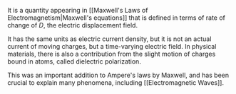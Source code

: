 It is a quantity appearing in [[Maxwell's Laws of Electromagnetism|Maxwell's equations]] that is defined in terms of rate of change of $D$, the electric displacement field.

It has the same units as electric current density, but it is not an actual current of moving charges, but a time-varying electric field. In physical materials, there is also a contribution from the slight motion of charges bound in atoms, called dielectric polarization.

This was an important addition to Ampere's laws by Maxwell, and has been crucial to explain many phenomena, including [[Electromagnetic Waves]].